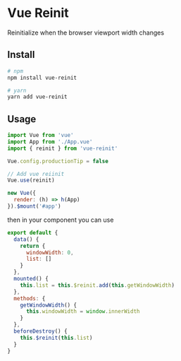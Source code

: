 # Vue Reinit

<p>
  Reinitialize when the browser viewport width changes
</p>


## Install
``` bash
# npm
npm install vue-reinit

# yarn
yarn add vue-reinit
```

## Usage
```javascript
import Vue from 'vue'
import App from './App.vue'
import { reinit } from 'vue-reinit'

Vue.config.productionTip = false

// Add vue reiinit
Vue.use(reinit)

new Vue({
  render: (h) => h(App)
}).$mount('#app')
```

then in your component you can use

```javascript
export default {
  data() {
    return {
      windowWidth: 0,
      list: []
    }
  },
  mounted() {
    this.list = this.$reinit.add(this.getWindowWidth)
  },
  methods: {
    getWindowWidth() {
      this.windowWidth = window.innerWidth
    }
  },
  beforeDestroy() {
    this.$reinit(this.list)
  }
}
```